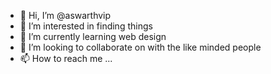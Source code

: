 - 👋 Hi, I’m @aswarthvip
- 👀 I’m interested in finding things
- 🌱 I’m currently learning web design
- 💞️ I’m looking to collaborate on with the like minded people
- 📫 How to reach me ...

<!---
aswarthvip/about is a ✨ special ✨ repository because its `README.md` (this file) appears on your GitHub profile.
You can click the Preview link to take a look at your changes.
--->
